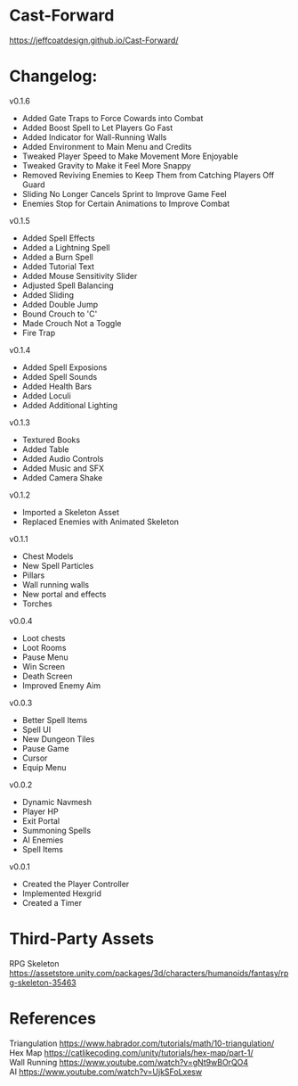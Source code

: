# Cast-Forward
https://jeffcoatdesign.github.io/Cast-Forward/
# Changelog:
  
v0.1.6
+ Added Gate Traps to Force Cowards into Combat
+ Added Boost Spell to Let Players Go Fast
+ Added Indicator for Wall-Running Walls
+ Added Environment to Main Menu and Credits
+ Tweaked Player Speed to Make Movement More Enjoyable
+ Tweaked Gravity to Make it Feel More Snappy
+ Removed Reviving Enemies to Keep Them from Catching Players Off Guard
+ Sliding No Longer Cancels Sprint to Improve Game Feel
+ Enemies Stop for Certain Animations to Improve Combat  

v0.1.5  
+ Added Spell Effects
+ Added a Lightning Spell
+ Added a Burn Spell
+ Added Tutorial Text
+ Added Mouse Sensitivity Slider
+ Adjusted Spell Balancing
+ Added Sliding
+ Added Double Jump
+ Bound Crouch to 'C'
+ Made Crouch Not a Toggle
+ Fire Trap  
  
v0.1.4  
+ Added Spell Exposions
+ Added Spell Sounds
+ Added Health Bars
+ Added Loculi
+ Added Additional Lighting
  
v0.1.3  
+ Textured Books
+ Added Table
+ Added Audio Controls
+ Added Music and SFX
+ Added Camera Shake  
  
v0.1.2  
+ Imported a Skeleton Asset
+ Replaced Enemies with Animated Skeleton  


v0.1.1  
+ Chest Models
+ New Spell Particles
+ Pillars
+ Wall running walls
+ New portal and effects
+ Torches  


v0.0.4  
+ Loot chests
+ Loot Rooms
+ Pause Menu
+ Win Screen
+ Death Screen
+ Improved Enemy Aim


v0.0.3  
+ Better Spell Items
+ Spell UI
+ New Dungeon Tiles
+ Pause Game
+ Cursor
+ Equip Menu


v0.0.2  
+ Dynamic Navmesh
+ Player HP
+ Exit Portal
+ Summoning Spells
+ AI Enemies
+ Spell Items


v0.0.1  
+ Created the Player Controller
+ Implemented Hexgrid
+ Created a Timer

# Third-Party Assets
RPG Skeleton  
https://assetstore.unity.com/packages/3d/characters/humanoids/fantasy/rpg-skeleton-35463  


# References
Triangulation
https://www.habrador.com/tutorials/math/10-triangulation/  
Hex Map
https://catlikecoding.com/unity/tutorials/hex-map/part-1/  
Wall Running
https://www.youtube.com/watch?v=gNt9wBOrQO4  
AI
https://www.youtube.com/watch?v=UjkSFoLxesw  
